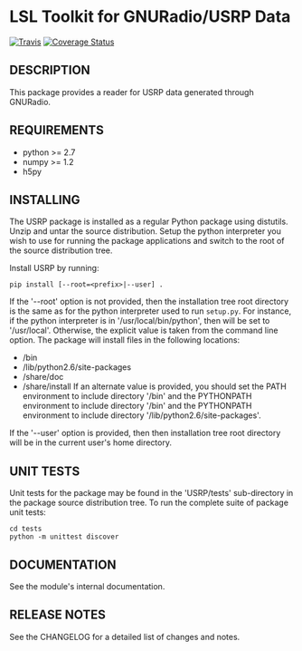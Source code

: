 LSL Toolkit for GNURadio/USRP Data
==================================

[![Travis](https://travis-ci.org/lwa-project/usrp.svg?branch=master)](https://travis-ci.org/lwa-project/ursp.svg?branch=master)  [![Coverage Status](https://coveralls.io/repos/github/lwa-project/usrp/badge.svg?branch=master)](https://coveralls.io/github/lwa-project/usrp?branch=master)

DESCRIPTION
-----------
This package provides a reader for USRP data generated through GNURadio.

REQUIREMENTS
------------
  * python >= 2.7
  * numpy >= 1.2
  * h5py

INSTALLING
----------
The USRP package is installed as a regular Python package using distutils.  
Unzip and untar the source distribution. Setup the python interpreter you 
wish to use for running the package applications and switch to the root of 
the source distribution tree.

Install USRP by running:
    
    pip install [--root=<prefix>|--user] .

If the '--root' option is not provided, then the installation 
tree root directory is the same as for the python interpreter used 
to run `setup.py`.  For instance, if the python interpreter is in
'/usr/local/bin/python', then <prefix> will be set to '/usr/local'.
Otherwise, the explicit <prefix> value is taken from the command line
option.  The package will install files in the following locations:
  * <prefix>/bin
  * <prefix>/lib/python2.6/site-packages
  * <prefix>/share/doc
  * <prefix>/share/install
If an alternate <prefix> value is provided, you should set the PATH
environment to include directory '<prefix>/bin' and the PYTHONPATH
environment to include directory '<prefix>/bin' and the PYTHONPATH
environment to include directory '<prefix>/lib/python2.6/site-packages'.

If the '--user' option is provided, then then installation tree root 
directory will be in the current user's home directory.

UNIT TESTS
----------
Unit tests for the package may be found in the 'USRP/tests' sub-directory in
the package source distribution tree.  To run the complete suite of package unit 
tests:

    cd tests
    python -m unittest discover

DOCUMENTATION
-------------
See the module's internal documentation.

RELEASE NOTES
-------------
See the CHANGELOG for a detailed list of changes and notes.
